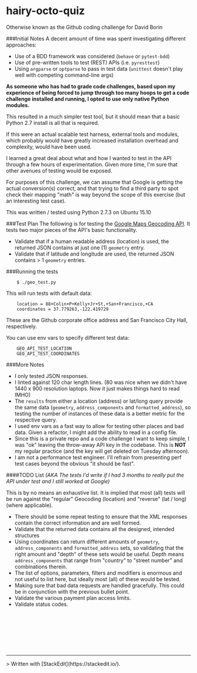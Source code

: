 # hairy-octo-quiz
Otherwise known as the Github coding challenge for David Borin

###Initial Notes
A decent amount of time was spent investigating different approaches:

* Use of a BDD framework was considered (`behave` or `pytest-bdd`)
* Use of pre-written tools to test (REST) APIs (i.e. `pyresttest`)
* Using `argparse` or `optparse` to pass in test data (`unittest` doesn't play well with competing command-line args)

**As someone who has had to grade code challenges, based upon my  experience of being forced to jump through too many hoops to get a code challenge installed and running, I opted to use only native Python modules.** 

This resulted in a much simpler test tool, but it should mean that a basic Python 2.7 install is all that is required.

If this were an actual scalable test harness, external tools and modules, which probably would have greatly increased installation overhead and complexity, would have been used.

I learned a great deal about what and how I wanted to test in the API through a few hours of experimentation.  Given more time, I'm sure that other avenues of testing would be exposed.

For purposes of this challenge, we can assume that Google is getting the actual conversion(s) correct, and that trying to find a third party to spot check their mapping "math" is way beyond the scope of this exercise (but an interesting test case).

This was written / tested using Python 2.7.3 on Ubuntu 15.10

###Test Plan
The following is for testing the [Google Maps Geocoding API](https://developers.google.com/maps/documentation/geocoding/intro).  It tests two major pieces of the API's basic functionality.

* Validate that if a human readable address (location) is used, the returned JSON contains at just one (1) `geometry` entry.
* Validate that if latitude and longitude are used, the returned JSON contains > 1 `geometry` entries.

###Running the tests

	    $ ./geo_test.py

This will run tests with default data:

		location = 88+Colin+P+Kelly+Jr+St,+San+Francisco,+CA
		coordinates = 37.779263,-122.419729

These are the Github corporate office address and San Francisco City Hall, respectively.

You can use env vars to specify different test data:

		GEO_API_TEST_LOCATION
		GEO_API_TEST_COORDINATES

###More Notes

* I only tested JSON responses.  
* I linted against 120 char length lines.  (80 was nice when we didn't have 1440 x 900 resolution laptops.  Now it just makes things hard to read IMHO)
* The `results` from either a location (address) or lat/long query provide the same data (`geometry`, `address_components` and `formatted_address`), so testing the number of instances of these data is a better metric for the respective query.
* I used env vars as a fast way to allow for testing other places and bad data.  Given a refactor, I might add the ability to read in a config file.
* Since this is a private repo and a code challenge I want to keep simple, I was "ok" leaving the throw-away API key in the codebase.  This is **NOT** my regular practice (and the key will get deleted on Tuesday afternoon).
* I am not a performance test engineer.  I'll refrain from presenting perf test cases beyond the obvious "it should be fast".

####TODO List
*(AKA The tests I'd write if I had 3 months to really put the API under test and I still worked at Google)*

This is by no means an exhaustive list. It is implied that most (all) tests will be run against the "regular" Geocoding (location) and "reverse" (lat / long) (where applicable).

* There should be some repeat testing to ensure that the XML responses contain the correct information and are well formed.
* Validate that the returned data contains all the designed, intended structures
* Using coordinates can return different amounts of `geometry`, `address_components` and `formatted_address` sets, so validating that the right amount and "depth" of these sets would be useful.  Depth means `address_components` that range from "country" to "street number" and combinations therein.
* The list of options, parameters, filters and modifiers is enormous and not useful to list here, but ideally most (all) of these would be tested.
* Making sure that bad data requests are handled gracefully.  This could be in conjunction with the previous bullet point.
* Validate the various payment plan access limits.
* Validate status codes.

</br>
</br>
</br>
</br>
</br>
</br>
<hr>
> Written with [StackEdit](https://stackedit.io/).